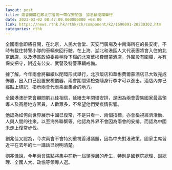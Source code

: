 ```yaml
---
layout: post
title: 兩會開幕在即北京會場一帶保安加強　據悉續閉環舉行
date: 2023-03-02 08:47:09.000000000 +08:00
link: https://news.rthk.hk/rthk/ch/component/k2/1690091-20230302.htm
categories: rthk
---
```


全國兩會即將召開，在北京，人民大會堂、天安門廣場及中南海所在的長安街，不時有載住特警小隊的車輛來回行駛。在上海、湖北和港區人大代表團將會入住的北京飯店，以及港區政協委員稍後下榻的北京華彬費爾蒙酒店，外圍設有圍欄，亦有保安把守，附近有公安、武警及特警車輛戒備。

據了解，今年兩會將繼續以閉環形式舉行，北京飯店和華彬費爾蒙酒店已大致完成佈置，出入口已設置安檢儀器，兩會期間須檢查隨身行李才可以進出。酒店內亦已經貼上標記，指示兩會代表乘車集合的地方。

全國港澳研究會顧問劉兆佳相信，延續去年閉環安排，是因為兩會雲集國家最高領導人及高層地方官員，人數眾多，不希望他們受疫情影響。

他認為如何向世界展示中國已復常，不是只看一、兩個指標，亦會檢視經濟活動、人與人間的往來，以至海外聯繫等。他認為外界不會因為兩會的安排，而認為中國未走上復常步伐。

劉兆佳又認為，今次兩會不會特別重視香港議題，因為中央對港政策，國家主席習近平在去年的七一講話已說明清楚。

劉兆佳說，今年兩會焦點將集中在新一屆領導層的產生，特別是國務院總理、副總理、全國人大、政協等領導人選。
